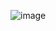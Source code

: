 ![image](https://github.com/tungphan2823/NodeJS-Developer/assets/65490843/84d4d3c8-1424-43fd-a1be-a8c140806206)
